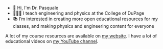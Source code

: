 - 👋 Hi, I'm Dr. Pasquale
- 👩🏻‍🏫 I teach engineering and physics at the College of DuPage
- 📚 I’m interested in creating more open educational resources for my classes, and making physics and engineering content for everyone

A lot of my course resources are available on [my website](https://doctor-pasquale.com). I have a lot of educational videos on [my YouTube channel](https://www.youtube.com/channel/UCSo1hG7F8s-KFSmcNCBavow).
